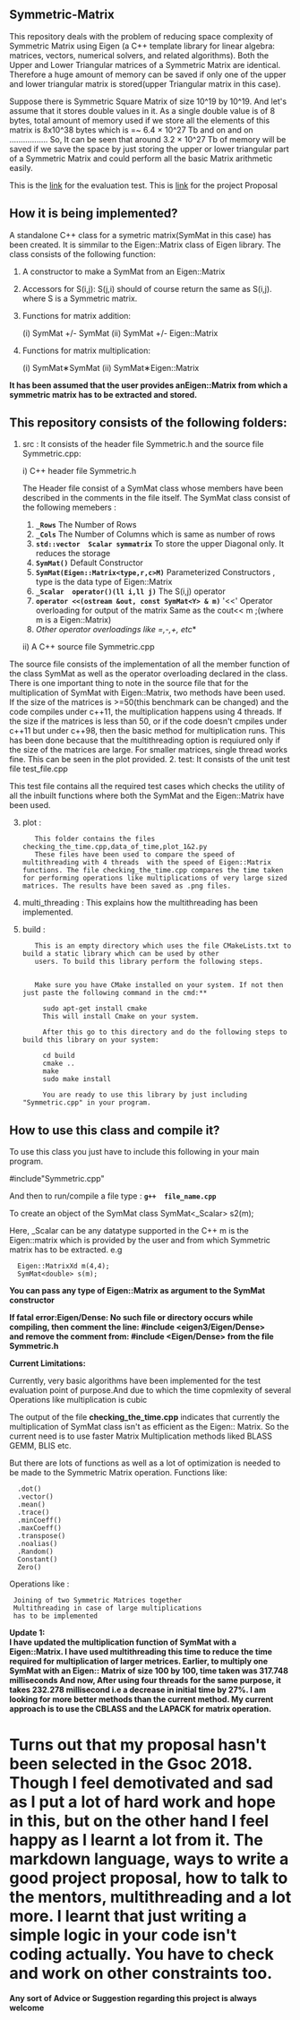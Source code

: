 Symmetric-Matrix
--------------------------------------------------------------------------------------------------------------
This repository deals with the problem of reducing  space complexity of Symmetric Matrix using Eigen
(a C++ template library for linear algebra: matrices, vectors, numerical solvers, and related algorithms).
Both the Upper and Lower Triangular matrices of a Symmetric Matrix are identical. Therefore a huge amount of
memory can be saved if only one of the upper and lower triangular matrix is stored(upper Triangular matrix 
in this case).

Suppose there is Symmetric Square Matrix of size 10^19 by 10^19. And let's assume that it stores double values
in it. As a single double value is of 8 bytes, total amount of memory used if we store all the elements of this matrix is 8x10^38 bytes which is =~ 6.4 × 10^27 Tb and on and on .................
So, It can be seen that around 3.2 × 10^27 Tb of memory will be saved if we  save the space by just storing the upper or lower triangular part of a Symmetric Matrix and could perform all the basic Matrix arithmetic easily.


This is the [link](https://github.com/StewMH/GSoC2018/blob/master/evaluation_test.pdf) for the evaluation test.
This is [link](https://github.com/abhising10p14/Symmetric-Matrix/blob/master/Project_proposal.pdf) for the project Proposal
 

How it is being implemented?
----------------------------------------------------------------------------------------------------------------
A standalone C++ class for a symetric matrix(SymMat in this case) has been created. It is simmilar to 
the Eigen::Matrix class of Eigen library.
The class consists of the following function:
1. A constructor to make a SymMat from an Eigen::Matrix
2. Accessors for S(i,j): S(j,i) should of course return the same as S(i,j). where S is a Symmetric matrix.
3. Functions for matrix addition:

   (i)  SymMat +/- SymMat
   (ii) SymMat +/- Eigen::Matrix
4. Functions for matrix multiplication:

   (i)  SymMat∗SymMat
   (ii) SymMat∗Eigen::Matrix


**It has been assumed that the user provides anEigen::Matrix from which a symmetric matrix has to be extracted and stored.**

This repository consists of the following folders:
-----------------------------------------------------------------------------------------------------------------
1. src :  It consists of the header file Symmetric.h and the source file  Symmetric.cpp:

   i) C++ header file Symmetric.h

   The Header file consist of a SymMat class whose members have been described in the comments in the file itself.
   The SymMat class consist of the following memebers :

   1. **```_Rows```**                    The Number of Rows
   2. **```_Cols```**                  The Number of Columns which is same as number of rows
   3. **```std::vector  Scalar symmatrix```**      To store the upper Diagonal only. It reduces  the storage
   4. **```SymMat()```**                   Default Constructor
   5. **```SymMat(Eigen::Matrix<type,r,c>M)```**       Parameterized Constructors , type is the data type of
                               Eigen::Matrix
   6. **```_Scalar  operator()(ll i,ll j)```**       The S(i,j) operator
   7. **```operator <<(ostream &out, const SymMat<Y> & m)```**  '<<' Operator overloading for output of the matrix 
                                     Same as the cout<< m ;(where m is a Eigen::Matrix)
   8. **Other operator overloadings like =,-,+,* etc**

   ii) A C++ source file Symmetric.cpp

  The source file consists of the implementation of all the member function of the class SymMat as well as the operator overloading declared in the class.
    There is one important thing to note in the source file that for the multiplication of SymMat with Eigen::Matrix, two methods have been used. If the size of the matrices is >=50(this benchmark can be changed) and the code compiles under c++11, the multiplication happens using 4 threads. If the size if the matrices is less than 50, or if the code doesn't cmpiles under c++11 but under c++98, then the basic method for multiplication runs.
    This has been done because that the multithreading option is requiured only if the size of the matrices are large. For smaller matrices, single thread works fine. This can be seen in the plot provided.
2. test: It consists of the unit test file test_file.cpp

  This test file contains all the required test cases which checks the utility of all the inbuilt functions where both the SymMat and the Eigen::Matrix have been used.

3. plot :

          This folder contains the files checking_the_time.cpp,data_of_time,plot_1&2.py
          These files have been used to compare the speed of multithreading with 4 threads  with the speed of Eigen::Matrix functions. The file checking_the_time.cpp compares the time taken for performing operations like multiplications of very large sized matrices. The results have been saved as .png files.
   
4. multi_threading : This explains how the multithreading has been implemented.

5. build : 
      
          This is an empty directory which uses the file CMakeLists.txt to build a static library which can be used by other 
          users. To build this library perform the following steps.
          

          Make sure you have CMake installed on your system. If not then just paste the following command in the cmd:**
            
            sudo apt-get install cmake
            This will install Cmake on your system.

            After this go to this directory and do the following steps to build this library on your system:

            cd build
            cmake ..
            make
            sudo make install

            You are ready to use this library by just including "Symmetric.cpp" in your program.
          

How to use this class and compile it?
--------------------------------------------------------------------------------------------------------------------

To use this class you just have to include this following in your main program.
   
   #include"Symmetric.cpp"

And then to run/compile a file type :
**```g++  file_name.cpp```**

   To create an object of the SymMat class 
   SymMat<_Scalar> s2(m);
   
   Here, _Scalar can be any datatype supported in the C++
         m is the Eigen::matrix which is  provided by the user and from which Symmetric  matrix has to be extracted.
     e.g

      Eigen::MatrixXd m(4,4);
      SymMat<double> s(m);
        
**You can pass any type of Eigen::Matrix as argument to the SymMat constructor**



 
**If fatal error:Eigen/Dense: No such file or directory
  occurs  while compiling, then comment the line:
  #include <eigen3/Eigen/Dense>  
  and remove the comment from:
  #include <Eigen/Dense> from the file Symmetric.h**



**Current Limitations:**

Currently, very basic algorithms have been implemented for the test evaluation point of purpose.And due to which the time copmlexity of several Operations like multiplication is cubic
 
The output of the file **checking_the_time.cpp** indicates that currently the multiplication of SymMat class isn't as efficient as the Eigen:: Matrix. So the current need is to use faster Matrix Multiplication methods liked BLASS GEMM, BLIS etc.

 But there are lots of  functions as well as a lot of optimization is needed to be made to the Symmetric Matrix operation. 
Functions like:

      .dot()
      .vector()
      .mean()
      .trace()
      .minCoeff()
      .maxCoeff()
      .transpose()
      .noalias()
      .Random()
      Constant()
      Zero()

Operations like :
   
     Joining of two Symmetric Matrices together
     Multithreading in case of large multiplications
     has to be implemented



**Update 1:  
I have updated the multiplication function of SymMat with a Eigen::Matrix. I have used multithreading this time to reduce the time required for multiplication of larger metrices.
Earlier,  to multiply one SymMat with an Eigen:: Matrix of size 100 by 100, time taken was 317.748 milliseconds
And now, After using four threads for the same purpose, it takes 232.278 millisecond i.e a decrease in initial time by 27%.
 I am looking for more better methods than the current method. My current approach is to use the CBLASS and the LAPACK for matrix operation.**



# Turns out that my proposal hasn't been selected in the Gsoc 2018. Though I feel demotivated and sad as I put a lot of hard work and hope in this, but on the other hand I feel happy as I learnt a lot from it. The markdown language, ways to write a good project proposal, how to talk to the mentors, multithreading and a lot more. I learnt that just writing a simple logic in your code isn't coding actually. You have to check and work on other constraints too.


**Any sort of Advice or Suggestion regarding this project is always welcome**


      




  

